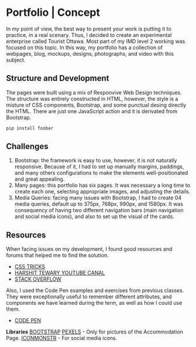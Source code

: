 # Portfolio | Concept

In my point of view, the best way to present your work is putting it to practice, in a real scenary. Thus, I decided to create an experimental enterprise called Tourist Ottawa. Most part of my IMD level 2 working was focused on this topic. In this way, my portfolio has a collection of webpages, blog, mockups, designs, photographs, and video with this subject.

## Structure and Development

The pages were built using a mix of Responvive Web Design techniques. The structure was entirely constructed in HTML, however, the style is a misture of CSS components, Bootstrap, and some punctual desing directly the HTML. 
There are just one JavaScript action and it is derivated from Bootstrap. 

```bash
pip install foobar
```

## Challenges
1. Bootstrap: the framework is easy to use, however, it is not naturally responsive. Because of it, I had to set up manually margins, paddings, and many others configurations to make the elements well-positionated and great appealing.
2. Many pages: this portfolio has six pages. It was necessary a long time to create each one, selecting appropriate images, and adjusting the details.
3. Media Queries: facing many issues with Bootstrap, I had to create 04 media queries, default up to 375px, 768px, 990px, and 1580px. It was consequency of having two different navigation bars (main navigation and social media icons), and also to set up the visual of the cards.

## Resources
When facing issues on my development, I found good resources and forums that helped me to find the solution.
- [CSS TRICKS](https://css-tricks.com/)
- [HARSHIT TEWARY YOUTUBE CANAL](https://www.youtube.com/channel/UCcPvWFLBFTZNqIlvUhI32Fw/)
- [STACK OVERFLOW](https://stackoverflow.com/)

Also, I used the Code Pen examples and exercises from previous classes. They were exceptionally useful to remember different attributes, and components we have learned during the term, as well as how I could use them.
- [CODE PEN](https://codepen.io/)


**Libraries**
[BOOTSTRAP](https://getbootstrap.com//)
[PEXELS](https://www.pexels.com/) - Only for pictures of the Accommodation Page.
[ICONMONSTR](https://iconmonstr.com/) - For social media icons.
